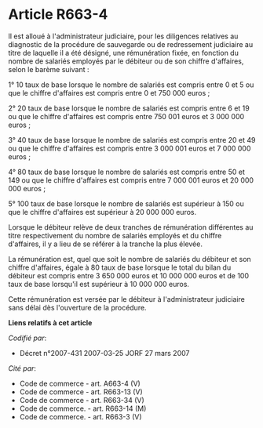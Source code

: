 # Article R663-4

Il est alloué à l'administrateur judiciaire, pour les diligences relatives au diagnostic de la procédure de sauvegarde ou de
redressement judiciaire au titre de laquelle il a été désigné, une rémunération fixée, en fonction du nombre de salariés
employés par le débiteur ou de son chiffre d'affaires, selon le barème suivant :

1° 10 taux de base lorsque le nombre de salariés est compris entre 0 et 5 ou que le chiffre d'affaires est compris entre 0 et
750 000 euros ;

2° 20 taux de base lorsque le nombre de salariés est compris entre 6 et 19 ou que le chiffre d'affaires est compris entre 750
001 euros et 3 000 000 euros ;

3° 40 taux de base lorsque le nombre de salariés est compris entre 20 et 49 ou que le chiffre d'affaires est compris entre 3
000 001 euros et 7 000 000 euros ;

4° 80 taux de base lorsque le nombre de salariés est compris entre 50 et 149 ou que le chiffre d'affaires est compris entre 7
000 001 euros et 20 000 000 euros ;

5° 100 taux de base lorsque le nombre de salariés est supérieur à 150 ou que le chiffre d'affaires est supérieur à 20 000 000
euros.

Lorsque le débiteur relève de deux tranches de rémunération différentes au titre respectivement du nombre de salariés
employés et du chiffre d'affaires, il y a lieu de se référer à la tranche la plus élevée.

La rémunération est, quel que soit le nombre de salariés du débiteur et son chiffre d'affaires, égale à 80 taux de base
lorsque le total du bilan du débiteur est compris entre 3 650 000 euros et 10 000 000 euros et de 100 taux de base lorsqu'il
est supérieur à 10 000 000 euros.

Cette rémunération est versée par le débiteur à l'administrateur judiciaire sans délai dès l'ouverture de la procédure.

**Liens relatifs à cet article**

_Codifié par_:

  - Décret n°2007-431 2007-03-25 JORF 27 mars 2007

_Cité par_:

  - Code de commerce - art. A663-4 (V)
  - Code de commerce - art. R663-13 (V)
  - Code de commerce - art. R663-34 (V)
  - Code de commerce. - art. R663-14 (M)
  - Code de commerce. - art. R663-3 (V)
